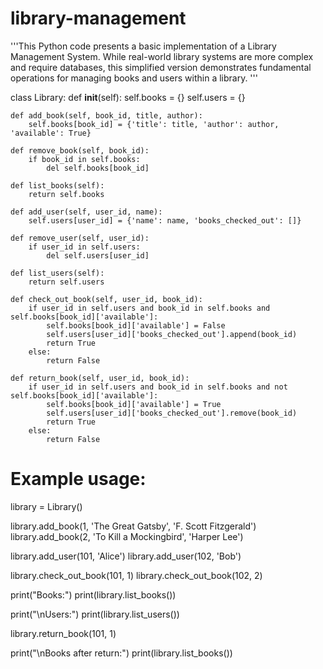# library-management

'''This Python code presents a basic implementation of a Library Management System. While real-world library systems are more complex and require databases, this simplified version demonstrates fundamental operations for managing books and users within a library.
'''

class Library:
    def __init__(self):
        self.books = {}
        self.users = {}

    def add_book(self, book_id, title, author):
        self.books[book_id] = {'title': title, 'author': author, 'available': True}

    def remove_book(self, book_id):
        if book_id in self.books:
            del self.books[book_id]

    def list_books(self):
        return self.books

    def add_user(self, user_id, name):
        self.users[user_id] = {'name': name, 'books_checked_out': []}

    def remove_user(self, user_id):
        if user_id in self.users:
            del self.users[user_id]

    def list_users(self):
        return self.users

    def check_out_book(self, user_id, book_id):
        if user_id in self.users and book_id in self.books and self.books[book_id]['available']:
            self.books[book_id]['available'] = False
            self.users[user_id]['books_checked_out'].append(book_id)
            return True
        else:
            return False

    def return_book(self, user_id, book_id):
        if user_id in self.users and book_id in self.books and not self.books[book_id]['available']:
            self.books[book_id]['available'] = True
            self.users[user_id]['books_checked_out'].remove(book_id)
            return True
        else:
            return False


# Example usage:
library = Library()

library.add_book(1, 'The Great Gatsby', 'F. Scott Fitzgerald')
library.add_book(2, 'To Kill a Mockingbird', 'Harper Lee')

library.add_user(101, 'Alice')
library.add_user(102, 'Bob')

library.check_out_book(101, 1)
library.check_out_book(102, 2)

print("Books:")
print(library.list_books())

print("\nUsers:")
print(library.list_users())

library.return_book(101, 1)

print("\nBooks after return:")
print(library.list_books())
